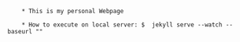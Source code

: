 
        * This is my personal Webpage

        * How to execute on local server: $  jekyll serve --watch --baseurl ""
